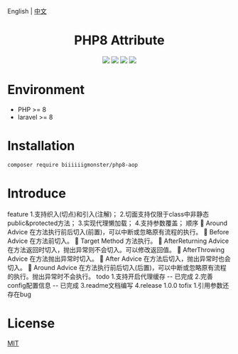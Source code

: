 English | [中文](./README-CN.md)

<div align="center">

# PHP8 Attribute

<p>
    <a href="https://github.com/biiiiiigmonster/php8-aop/blob/master/LICENSE"><img src="https://img.shields.io/badge/license-MIT-7389D8.svg?style=flat" ></a>
    <a href="https://github.com/biiiiiigmonster/php8-aop/releases" ><img src="https://img.shields.io/github/release/biiiiiigmonster/php8-aop.svg?color=4099DE" /></a> 
    <a href="https://packagist.org/packages/biiiiiigmonster/php8-aop"><img src="https://img.shields.io/packagist/dt/biiiiiigmonster/php8-aop.svg?color=" /></a> 
    <a><img src="https://img.shields.io/badge/php-8.0+-59a9f8.svg?style=flat" /></a> 
</p>

</div>



# Environment

- PHP >= 8
- laravel >= 8


# Installation

```bash
composer require biiiiiigmonster/php8-aop
```

# Introduce
feature
1.支持织入(切点)和引入(注解)；
2.切面支持仅限于class中非静态public&protected方法；
3.实现代理懒加载；
4.支持参数覆盖；
顺序
 Around Advice 在方法执行前后切入(前置)，可以中断或忽略原有流程的执行。
 Before Advice 在方法前切入。
 Target Method 方法执行。
 AfterReturning Advice 在方法返回时切入，抛出异常则不会切入。可以修改返回值。
 AfterThrowing Advice 在方法抛出异常时切入。
 After Advice 在方法后切入，抛出异常时也会切入。
 Around Advice 在方法执行前后切入(后置)，可以中断或忽略原有流程的执行。抛出异常时不会执行。
todo
1.支持开启代理缓存    -- 已完成
2.完善config配置信息  -- 已完成
3.readme文档编写
4.release 1.0.0
tofix
1.引用参数还存在bug
# License
[MIT](./LICENSE)
